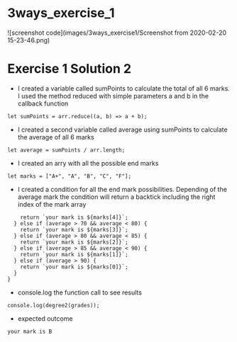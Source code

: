 # 3ways_exercise_1

![screenshot code](images/3ways_exercise1/Screenshot from 2020-02-20 15-23-46.png)

# Exercise 1 Solution 2

* I created a variable called sumPoints to calculate the total of all 6 marks. I used the method reduced with simple parameters a and b in the callback function

``` let sumPoints = arr.reduce((a, b) => a + b); ```


* I created a second variable called average using sumPoints to calculate the average of all 6 marks

``` let average = sumPoints / arr.length; ```

* I created an arry with all the possible end marks

``` let marks = ["A+", "A", "B", "C", "F"]; ```

* I created a condition for all the end mark possibilities. Depending of the average mark the condition will return a backtick including the right index of the mark array

``` if (average < 70) {
    return `your mark is ${marks[4]}`;
  } else if (average > 70 && average < 80) {
    return `your mark is ${marks[3]}`;
  } else if (average > 80 && average < 85) {
    return `your mark is ${marks[2]}`;
  } else if (average > 85 && average < 90) {
    return `your mark is ${marks[1]}`;
  } else if (average > 90) {
    return `your mark is ${marks[0]}`;
  }
}
```
* console.log the function call to see results

``` console.log(degree2(grades)); ```

* expected outcome

``` your mark is B ```
